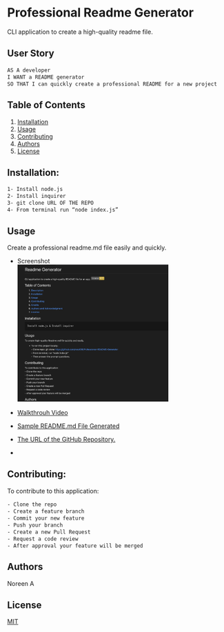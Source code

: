 # Professional Readme Generator

  CLI application to create a high-quality readme file.
  
 ## User Story
```
AS A developer
I WANT a README generator
SO THAT I can quickly create a professional README for a new project
```

 
  ## Table of Contents

  1. [Installation](#installation)
  1. [Usage](#usgae)
  3. [Contributing](#contributing)
  4. [Authors](#authors%20and%20acknowledgment)
  5. [License](#license)


  ## Installation:
  ```
  1- Install node.js  
  2- Install inquirer
  3- git clone URL OF THE REPO
  4- From terminal run “node index.js”
  ``` 


  ## Usage
  Create a professional readme.md file easily and quickly.
  
  - Screenshot
  <br><img src="./assets/images/screenshot.png" alt="screenshot of generated Readme" width="350"/>

  
  - <p><a href="https://drive.google.com/file/d/1frPcKCF6me5XFSVb4NPXX92wk84tJtm-/view?usp=sharing"> Walkthrouh Video</a></p>
    
  - <p><a href="./ReadmeGenerator.md">Sample README.md File Generated</a></p>
  -   [The URL of the GitHub Repository.](https://github.com/noori36/Professional-README-Generator)
  -   
 

  ## Contributing:
  To contribute to this application:
  ```
  - Clone the repo 
  - Create a feature branch 
  - Commit your new feature 
  - Push your branch 
  - Create a new Pull Request 
  - Request a code review 
  - After approval your feature will be merged
  ```
  
  ## Authors

  Noreen A
  

## License

[MIT](https://choosealicense.com/licenses/mit/)
    
